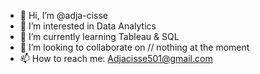 - 👋 Hi, I’m @adja-cisse
- 👀 I’m interested in Data Analytics
- 🌱 I’m currently learning Tableau & SQL
- 💞️ I’m looking to collaborate on // nothing at the moment
- 📫 How to reach me: Adjacisse501@gmail.com

<!---
adja-cisse/adja-cisse is a ✨ special ✨ repository because its `README.md` (this file) appears on your GitHub profile.
You can click the Preview link to take a look at your changes.
--->
